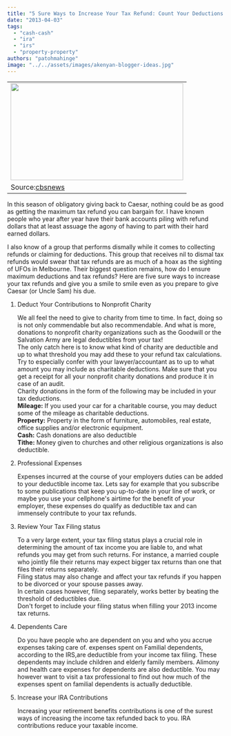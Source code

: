 ```yaml
---
title: "5 Sure Ways to Increase Your Tax Refund: Count Your Deductions to the Very Last Penny"
date: "2013-04-03"
tags: 
  - "cash-cash"
  - "ira"
  - "irs"
  - "property-property"
authors: "patohmahinge"
image: "../../assets/images/akenyan-blogger-ideas.jpg"
---
```


<table cellpadding="0" cellspacing="0"><tbody><tr><td><a href="https://mahinge.com/wp-content/uploads/2013/04/increasing+your+tax+refunds.jpg"><img border="0" height="225" src="images/increasing+your+tax+refunds1.jpg" width="400"></a></td></tr><tr><td>Source:<a href="https://mahinge.com/wp-content/uploads/2013/04/www.cbsnews.com">cbsnews</a></td></tr></tbody></table>

In this season of obligatory giving back to Caesar, nothing could be as good as getting the maximum tax refund you can bargain for. I have known people who year after year have their<!--more--> bank accounts piling with refund dollars that at least assuage the agony of having to part with their hard earned dollars.  
  
I also know of a group that performs dismally while it comes to collecting refunds or claiming for deductions. This group that receives nil to dismal tax refunds would swear that tax refunds are as much of a hoax as the sighting of UFOs in Melbourne. Their biggest question remains, how do I ensure maximum deductions and tax refunds? Here are five sure ways to increase your tax refunds and give you a smile to smile even as you prepare to give Caesar (or Uncle Sam) his due.  
  

1. Deduct Your Contributions to Nonprofit Charity  
      
    We all feel the need to give to charity from time to time. In fact, doing so is not only commendable but also recommendable. And what is more, donations to nonprofit charity organizations such as the Goodwill or the Salvation Army are legal deductibles from your tax!  
    The only catch here is to know what kind of charity are deductible and up to what threshold you may add these to your refund tax calculations. Try to especially confer with your lawyer/accountant as to up to what amount you may include as charitable deductions. Make sure that you get a receipt for all your nonprofit charity donations and produce it in case of an audit.  
    Charity donations in the form of the following may be included in your tax deductions.  
    **Mileage:** If you used your car for a charitable course, you may deduct some of the mileage as charitable deductions.  
    **Property:** Property in the form of furniture, automobiles, real estate, office supplies and/or electronic equipment.  
    **Cash:** Cash donations are also deductible  
    **Tithe:** Money given to churches and other religious organizations is also deductible.
  
3. Professional Expenses  
      
    Expenses incurred at the course of your employers duties can be added to your deductible income tax. Lets say for example that you subscribe to some publications that keep you up-to-date in your line of work, or maybe you use your cellphone's airtime for the benefit of your employer, these expenses do qualify as deductible tax and can immensely contribute to your tax refunds.
  
5. Review Your Tax Filing status  
      
    To a very large extent, your tax filing status plays a crucial role in determining the amount of tax income you are liable to, and what refunds you may get from such returns. For instance, a married couple who jointly file their returns may expect bigger tax returns than one that files their returns separately.  
    Filing status may also change and affect your tax refunds if you happen to be divorced or your spouse passes away.  
    In certain cases however, filing separately, works better by beating the threshold of deductibles due.  
    Don't forget to include your filing status when filling your 2013 income tax returns.
  
7. Dependents Care  
      
    Do you have people who are dependent on you and who you accrue expenses taking care of. expenses spent on Familial dependents, according to the IRS,are deductible from your income tax filing. These dependents may include children and elderly family members. Alimony and health care expenses for dependents are also deductible. You may however want to visit a tax professional to find out how much of the expenses spent on familial dependents is actually deductible.
  
9. Increase your IRA Contributions  
      
    Increasing your retirement benefits contributions is one of the surest ways of increasing the income tax refunded back to you. IRA contributions reduce your taxable income.
